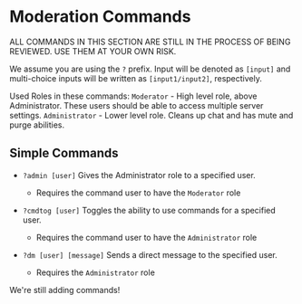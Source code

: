 # Moderation Commands

ALL COMMANDS IN THIS SECTION ARE STILL IN THE PROCESS OF BEING REVIEWED. USE THEM AT YOUR OWN RISK.

We assume you are using the `?` prefix. Input will be denoted as `[input]` and multi-choice inputs will be written as `[input1/input2]`, respectively.

Used Roles in these commands:
`Moderator` - High level role, above Administrator. These users should be able to access multiple server settings.
`Administrator` - Lower level role. Cleans up chat and has mute and purge abilities.

## Simple Commands
 - `?admin [user]` Gives the Administrator role to a specified user.
   - Requires the command user to have the `Moderator` role

 - `?cmdtog [user]` Toggles the ability to use commands for a specified user.
   - Requires the command user to have the `Administrator` role
   
 - `?dm [user] [message]` Sends a direct message to the specified user.
   - Requires the `Administrator` role
   
We're still adding commands! 
